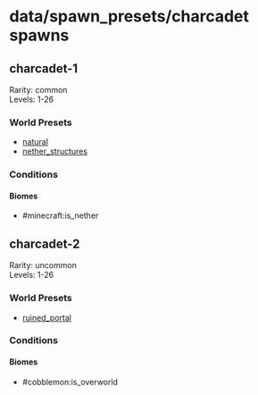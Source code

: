 # data/spawn_presets/charcadet spawns  
  
## charcadet-1  
Rarity: common  
Levels: 1-26  
  
### World Presets  
* [natural](/data/world_presets/natural.md)  
* [nether_structures](/data/world_presets/nether_structures.md)  
  
### Conditions  
  
#### Biomes  
  * #minecraft:is_nether
  
  
## charcadet-2  
Rarity: uncommon  
Levels: 1-26  
  
### World Presets  
* [ruined_portal](/data/world_presets/ruined_portal.md)  
  
### Conditions  
  
#### Biomes  
  * #cobblemon:is_overworld
  
